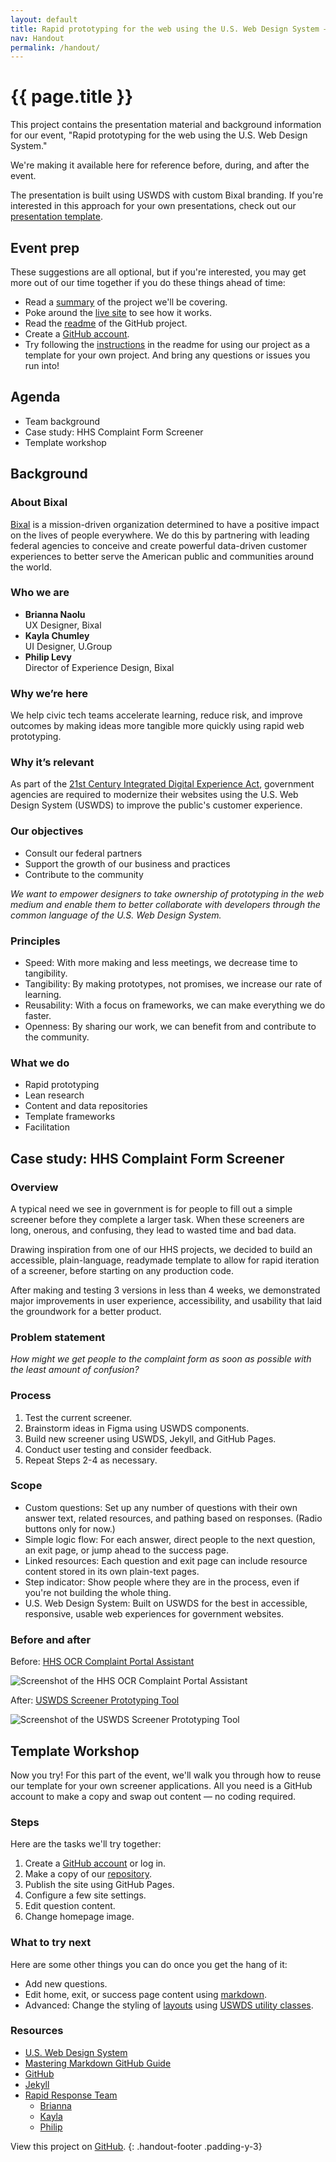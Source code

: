 ```yaml
---
layout: default
title: Rapid prototyping for the web using the U.S. Web Design System — Handout
nav: Handout
permalink: /handout/
---
```


# {{ page.title }} 

This project contains the presentation material and background information for our event, "Rapid prototyping for the web using the U.S. Web Design System."

We're making it available here for reference before, during, and after the event.

The presentation is built using USWDS with custom Bixal branding. If you're interested in this approach for your own presentations, check out our [presentation template](https://github.com/Bixal/presentation-template).

## Event prep

These suggestions are all optional, but if you're interested, you may get more out of our time together if you do these things ahead of time:
- Read a [summary](https://github.com/Bixal/rapid-response-team/wiki/Project-story-%E2%80%94-USWDS-Screener-Prototyping-Tool) of the project we'll be covering.
- Poke around the [live site](https://bixal.github.io/uswds-screener-prototyping-tool/) to see how it works.
- Read the [readme](https://github.com/Bixal/uswds-screener-prototyping-tool#readme) of the GitHub project.
- Create a [GitHub account](https://github.com/signup).
- Try following the [instructions](https://github.com/Bixal/uswds-screener-prototyping-tool#how-to) in the readme for using our project as a template for your own project. And bring any questions or issues you run into!

## Agenda

- Team background
- Case study: HHS Complaint Form Screener
- Template workshop

## Background

### About Bixal

[Bixal](https://www.bixal.com/) is a mission-driven organization determined to have a positive impact on the lives of people everywhere.
We do this by partnering with leading federal agencies to conceive and create powerful data-driven customer experiences to better serve the American public and communities around the world.

### Who we are

- **Brianna Naolu**  
  UX Designer, Bixal
- **Kayla Chumley**  
  UI Designer, U.Group
- **Philip Levy**  
  Director of Experience Design, Bixal

### Why we’re here

We help civic tech teams accelerate learning, reduce risk, and improve outcomes by making ideas more tangible more quickly using rapid web prototyping.

### Why it’s relevant

As part of the [21st Century Integrated Digital Experience Act](https://digital.gov/resources/21st-century-integrated-digital-experience-act/), government agencies are required to modernize their websites using the U.S. Web Design System (USWDS) to improve the public's customer experience.

### Our objectives

- Consult our federal partners
- Support the growth of our business and practices
- Contribute to the community

*We want to empower designers to take ownership of prototyping in the web medium and enable them to better collaborate with developers through the common language of the U.S. Web Design System.*

### Principles

- Speed: With more making and less meetings, we decrease time to tangibility.
- Tangibility: By making prototypes, not promises, we increase our rate of learning.
- Reusability: With a focus on frameworks, we can make everything we do faster.
- Openness: By sharing our work, we can benefit from and contribute to the community.

### What we do

- Rapid prototyping
- Lean research
- Content and data repositories
- Template frameworks
- Facilitation

## Case study: HHS Complaint Form Screener

### Overview

A typical need we see in government is for people to fill out a simple screener before they complete a larger task. When these screeners are long, onerous, and confusing, they lead to wasted time and bad data.

Drawing inspiration from one of our HHS projects, we decided to build an accessible, plain-language, readymade template to allow for rapid iteration of a screener, before starting on any production code.

After making and testing 3 versions in less than 4 weeks, we demonstrated major improvements in user experience, accessibility, and usability that laid the groundwork for a better product.

### Problem statement

*How might we get people to the complaint form as soon as possible with the least amount of confusion?*

### Process

1. Test the current screener.
2. Brainstorm ideas in Figma using USWDS components.
3. Build new screener using USWDS, Jekyll, and GitHub Pages.
4. Conduct user testing and consider feedback.
5. Repeat Steps 2-4 as necessary.

### Scope

- Custom questions: Set up any number of questions with their own answer text, related resources, and pathing based on responses. (Radio buttons only for now.)
- Simple logic flow: For each answer, direct people to the next question, an exit page, or jump ahead to the success page.
- Linked resources: Each question and exit page can include resource content stored in its own plain-text pages.
- Step indicator: Show people where they are in the process, even if you're not building the whole thing.
- U.S. Web Design System: Built on USWDS for the best in accessible, responsive, usable web experiences for government websites.

### Before and after

Before: [HHS OCR Complaint Portal Assistant](https://ocrportal.hhs.gov/ocr/smartscreen/main.jsf)

![Screenshot of the HHS OCR Complaint Portal Assistant](https://user-images.githubusercontent.com/5177337/130708696-12c73c11-54c2-4369-a9e9-92c1c0ec8c63.png)

After: [USWDS Screener Prototyping Tool](https://bixal.github.io/uswds-screener-prototyping-tool/)

![Screenshot of the USWDS Screener Prototyping Tool](https://user-images.githubusercontent.com/5177337/133936552-9b11cb4e-5a95-4e66-a029-6822b8bd372b.png)

## Template Workshop

Now you try! For this part of the event, we'll walk you through how to reuse our template for your own screener applications. All you need is a GitHub account to make a copy and swap out content — no coding required.

### Steps

Here are the tasks we'll try together:

1. Create a [GitHub account](https://github.com/signup) or log in.
2. Make a copy of our [repository](https://github.com/Bixal/uswds-screener-prototyping-tool/generate).
3. Publish the site using GitHub Pages.
4. Configure a few site settings.
5. Edit question content.
6. Change homepage image.

### What to try next

Here are some other things you can do once you get the hang of it:

- Add new questions.
- Edit home, exit, or success page content using [markdown](https://guides.github.com/features/mastering-markdown/).
- Advanced: Change the styling of [layouts](https://jekyllrb.com/docs/step-by-step/04-layouts/) using [USWDS utility classes](https://designsystem.digital.gov/utilities/).

### Resources

- [U.S. Web Design System](https://designsystem.digital.gov/)
- [Mastering Markdown GitHub Guide](https://guides.github.com/features/mastering-markdown/)
- [GitHub](https://github.com/)
- [Jekyll](https://jekyllrb.com/)
- [Rapid Response Team](https://github.com/Bixal/rapid-response-team/wiki)
    - [Brianna](https://www.linkedin.com/in/bnaolu/)
    - [Kayla](https://www.linkedin.com/in/kayla-chumley/)
    - [Philip](https://twitter.com/pglevy)


View this project on [GitHub](https://github.com/Bixal/rapid-prototyping-with-uswds-event).
{: .handout-footer .padding-y-3}
